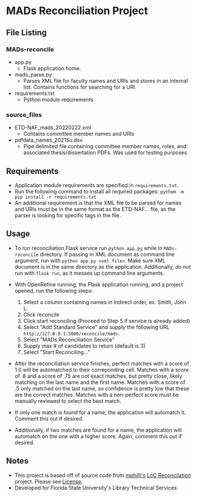# MADs Reconciliation Project

## File Listing
### MADs-reconcile
  - app.py 
    - Flask application home. 
  - mads_parse.py
    - Parses XML file for faculty names and URIs and stores in an internal list. Contains functions for searching for a URI.
  - requirements.txt
    - Python module requirements
### source_files
  - ETD-NAF_mads_20220222.xml
    - Contains committee member names and URIs
  - pdfdata_names_2021Su.dsv
    - Pipe delimited file containing committee member names, roles, and associated thesis/dissertation PDFs. Was used for testing purposes

## Requirements
  - Application module requirements are specified in `requirements.txt`.
  - Run the following command to install all required packages: `pythom -m pip install -r requirements.txt`
  - An additional requirement is that the XML file to be parsed for names and URIs must be in the same format as the ETD-NAF... file, as the parser is looking for specific tags in the file. 

## Usage
  - To run reconciliation Flask service run `python app.py` while in `MADs-reconcile` directory. If passing in XML document as command line argument, run with `python app.py <xml file>`. Make sure XML document is in the same directory as the application. Additionally, do not run with `flask run`, as it messes up command line arguments.
  - With OpenRefine running, the Flask application running, and a project opened, run the following steps:
      1. Select a column containing names in indirect order, ex. Smith, John L.
      2. Click reconcile
      3. Click start reconciling (Proceed to Step 5 if service is already added)
      4. Select "Add Standard Service" and supply the following URL `http://127.0.0.1:5000/reconcile/mads`. 
      5. Select "MADs Reconciliation Service"
      6. Supply max # of candidates to return (default is 3)
      7. Select "Start Reconciling..."

  - After the reconciliation service finishes, perfect matches with a score of 1.0 will be automatched to their correponding cell. Matches with a score of .8 and a score of .75 are not exact matches, but pretty close, likely matching on the last name and the first name. Matches with a score of .5 only matched on the last name, so confidence is pretty low that these are the correct matches. Matches with a non-perfect score must be manually reviewed to select the best match.
  - If only one match is found for a name, the application will automatch it. Comment this out if desired.
  - Additionally, if two matches are found for a name, the application will automatch on the one with a higher score. Again, comment this out if desired.

## Notes
  - This project is based off of source code from [mphilli's](https://github.com/mphilli) [LoC Reconcilation](https://github.com/mphilli/LoC-reconcile) project. Please see [License](https://github.com/mlb-6300/mads_recon/blob/main/LICENSE).
  - Developed for Florida State University's Library Technical Services. 
